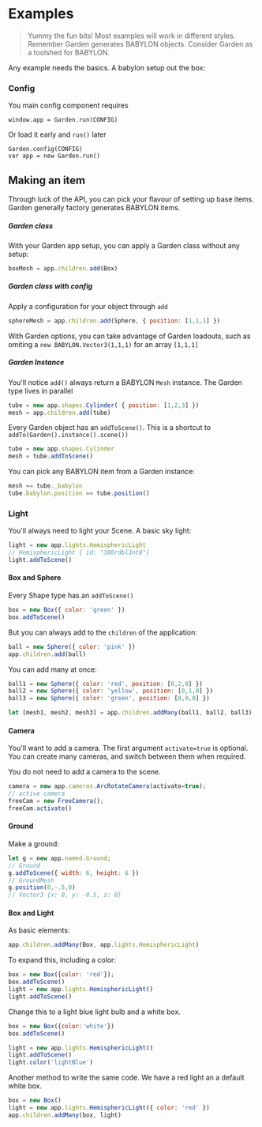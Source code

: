 # Examples

> Yummy the fun bits! Most examples will work in different styles. Remember Garden generates BABYLON objects. Consider Garden as a toolshed for BABYLON.

Any example needs the basics. A babylon setup out the box:

### Config

You main config component requires

```
window.app = Garden.run(CONFIG)
```

Or load it early and `run()` later

```
Garden.config(CONFIG)
var app = new Garden.run()
```

## Making an item

Through luck of the API, you can pick your flavour of setting up base items. Garden generally factory generates BABYLON items.


##### Garden class

With your Garden app setup, you can apply a Garden class without any setup:

```js
boxMesh = app.children.add(Box)
```

##### Garden class with config

Apply a configuration for your object through `add`

```js
sphereMesh = app.children.add(Sphere, { position: [1,1,1] })
```

With Garden options, you can take advantage of Garden loadouts, such as omiting a `new BABYLON.Vector3(1,1,1)` for an array `[1,1,1]`

##### Garden Instance

You'll notice `add()` always return a BABYLON `Mesh` instance. The Garden type lives in parallel

```js
tube = new app.shapes.Cylinder( { position: [1,2,3] })
mesh = app.children.add(tube)
```

Every Garden object has an `addToScene()`. This is a shortcut to `addTo(Garden().instance().scene())`

```js
tube = new app.shapes.Cylinder
mesh = tube.addToScene()
```

You can pick any BABYLON item from a Garden instance:

```js
mesh == tube._babylon
tube.babylon.position == tube.position()
```



### Light

You'll always need to light your Scene. A basic sky light:

```js
light = new app.lights.HemisphericLight
// HemisphericLight { id: "380rdbl3nt8"}
light.addToScene()
```

#### Box and Sphere


Every Shape type has an `addToScene()`

```js
box = new Box({ color: 'green' })
box.addToScene()
```


But you can always add to the `children` of the application:
```js
ball = new Sphere({ color: 'pink' })
app.children.add(ball)
```

You can add many at once:

```js
ball1 = new Sphere({ color: 'red', position: [0,2,0] })
ball2 = new Sphere({ color: 'yellow', position: [0,1,0] })
ball3 = new Sphere({ color: 'green', position: [0,0,0] })

let [mesh1, mesh2, mesh3] = app.children.addMany(ball1, ball2, ball3)
```


#### Camera

You'll want to add a camera. The first argument `activate=true` is optional. You can create many cameras, and switch between them when required.

You do not need to add a camera to the scene.
```js
camera = new app.cameras.ArcRotateCamera(activate=true);
// active camera
freeCam = new FreeCamera();
freeCam.activate()
```

#### Ground

Make a ground:

```js
let g = new app.named.Ground;
// Ground
g.addToScene({ width: 6, height: 6 })
// GroundMesh
g.position(0,-.5,0)
// Vector3 {x: 0, y: -0.5, z: 0}
```

#### Box and Light

As basic elements:

```js
app.children.addMany(Box, app.lights.HemisphericLight)
```

To expand this, including a color:

```js
box = new Box({color: 'red'});
box.addToScene()
light = new app.lights.HemisphericLight()
light.addToScene()
```

Change this to a light blue light bulb and a white box.

```js
box = new Box({color:'white'})
box.addToScene()

light = new app.lights.HemisphericLight()
light.addToScene()
light.color('lightBlue')
```

Another method to write the same code. We have a red light an a default white box.

```js
box = new Box()
light = new app.lights.HemisphericLight({ color: 'red' })
app.children.addMany(box, light)
```

